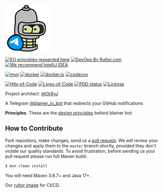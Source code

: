 <img src="blamer-bot.svg" width="150" alt="blamer-bot"/>

[![EO principles respected here](https://www.elegantobjects.org/badge.svg)](https://www.elegantobjects.org)
[![DevOps By Rultor.com](https://www.rultor.com/b/blamer-io/bot)](https://www.rultor.com/p/blamer-io/bot)
[![We recommend IntelliJ IDEA](https://www.elegantobjects.org/intellij-idea.svg)](https://www.jetbrains.com/idea/)
<br>

[![mvn](https://github.com/Blamer-io/bot/actions/workflows/mvn.yaml/badge.svg)](https://github.com/Blamer-io/bot/actions/workflows/mvn.yaml)
[![docker](https://github.com/Blamer-io/bot/actions/workflows/docker.yaml/badge.svg)](https://github.com/Blamer-io/bot/actions/workflows/docker.yaml)
[![docker.io](https://img.shields.io/docker/v/l3r8y/blamer-bot/latest)](https://hub.docker.com/repository/docker/l3r8y/blamer-bot/general)
[![codecov](https://codecov.io/gh/Blamer-io/bot/branch/master/graph/badge.svg?token=CC9UR3TRCW)](https://codecov.io/gh/Blamer-io/bot)

[![Hits-of-Code](https://hitsofcode.com/github/Blamer-io/bot)](https://hitsofcode.com/view/github/Blamer-io/bot)
[![Lines-of-Code](https://tokei.rs/b1/github/Blamer-io/bot)](https://github.com/Blamer-io/bot)
[![PDD status](http://www.0pdd.com/svg?name=Blamer-io/bot)](http://www.0pdd.com/p?name=Blamer-io/bot)
[![License](https://img.shields.io/badge/license-MIT-green.svg)](https://github.com/Blamer-io/bot/blob/master/LICENSE.txt)

Project architect: [@l3r8yJ](https://github.com/l3r8yJ)

A Telegram [@blamer_io_bot](https://t.me/blamer_io_bot) that redirects your GitHub notifications

**Principles**. These are the [design principles](https://www.elegantobjects.org/#principles) behind blamer bot.

## How to Contribute

Fork repository, make changes, send us a [pull request](https://www.yegor256.com/2014/04/15/github-guidelines.html).
We will review your changes and apply them to the `master` branch shortly,
provided they don't violate our quality standards. To avoid frustration,
before sending us your pull request please run full Maven build:

```bash
$ mvn clean install
```

You will need Maven 3.8.7+ and Java 17+.

Our [rultor image](https://github.com/eo-cqrs/eo-kafka-rultor-image) for CI/CD.